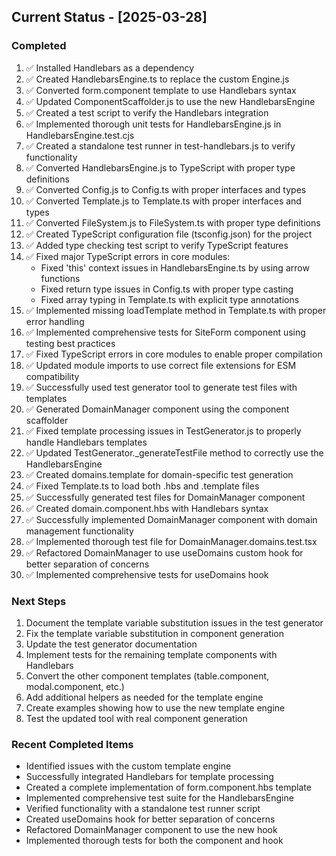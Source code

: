 ## Current Status - [2025-03-28]

### Completed
1. ✅ Installed Handlebars as a dependency
2. ✅ Created HandlebarsEngine.ts to replace the custom Engine.js
3. ✅ Converted form.component template to use Handlebars syntax
4. ✅ Updated ComponentScaffolder.js to use the new HandlebarsEngine
5. ✅ Created a test script to verify the Handlebars integration
6. ✅ Implemented thorough unit tests for HandlebarsEngine.js in HandlebarsEngine.test.cjs
7. ✅ Created a standalone test runner in test-handlebars.js to verify functionality
8. ✅ Converted HandlebarsEngine.js to TypeScript with proper type definitions
9. ✅ Converted Config.js to Config.ts with proper interfaces and types
10. ✅ Converted Template.js to Template.ts with proper interfaces and types
11. ✅ Converted FileSystem.js to FileSystem.ts with proper type definitions
12. ✅ Created TypeScript configuration file (tsconfig.json) for the project
13. ✅ Added type checking test script to verify TypeScript features
14. ✅ Fixed major TypeScript errors in core modules:
    - Fixed 'this' context issues in HandlebarsEngine.ts by using arrow functions
    - Fixed return type issues in Config.ts with proper type casting
    - Fixed array typing in Template.ts with explicit type annotations
15. ✅ Implemented missing loadTemplate method in Template.ts with proper error handling
16. ✅ Implemented comprehensive tests for SiteForm component using testing best practices
17. ✅ Fixed TypeScript errors in core modules to enable proper compilation
18. ✅ Updated module imports to use correct file extensions for ESM compatibility
19. ✅ Successfully used test generator tool to generate test files with templates
20. ✅ Generated DomainManager component using the component scaffolder
21. ✅ Fixed template processing issues in TestGenerator.js to properly handle Handlebars templates
22. ✅ Updated TestGenerator._generateTestFile method to correctly use the HandlebarsEngine
23. ✅ Created domains.template for domain-specific test generation
24. ✅ Fixed Template.ts to load both .hbs and .template files
25. ✅ Successfully generated test files for DomainManager component
26. ✅ Created domain.component.hbs with Handlebars syntax
27. ✅ Successfully implemented DomainManager component with domain management functionality
28. ✅ Implemented thorough test file for DomainManager.domains.test.tsx
29. ✅ Refactored DomainManager to use useDomains custom hook for better separation of concerns
30. ✅ Implemented comprehensive tests for useDomains hook

### Next Steps
1. Document the template variable substitution issues in the test generator
2. Fix the template variable substitution in component generation
3. Update the test generator documentation
4. Implement tests for the remaining template components with Handlebars
5. Convert the other component templates (table.component, modal.component, etc.)
6. Add additional helpers as needed for the template engine
7. Create examples showing how to use the new template engine
8. Test the updated tool with real component generation

### Recent Completed Items
- Identified issues with the custom template engine
- Successfully integrated Handlebars for template processing
- Created a complete implementation of form.component.hbs template
- Implemented comprehensive test suite for the HandlebarsEngine
- Verified functionality with a standalone test runner script
- Created useDomains hook for better separation of concerns
- Refactored DomainManager component to use the new hook
- Implemented thorough tests for both the component and hook
